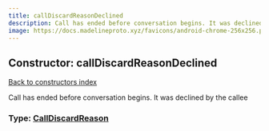 ```yaml
---
title: callDiscardReasonDeclined
description: Call has ended before conversation begins. It was declined by the callee
image: https://docs.madelineproto.xyz/favicons/android-chrome-256x256.png
---
```

## Constructor: callDiscardReasonDeclined  
[Back to constructors index](index.md)



Call has ended before conversation begins. It was declined by the callee




### Type: [CallDiscardReason](../types/CallDiscardReason.md)


